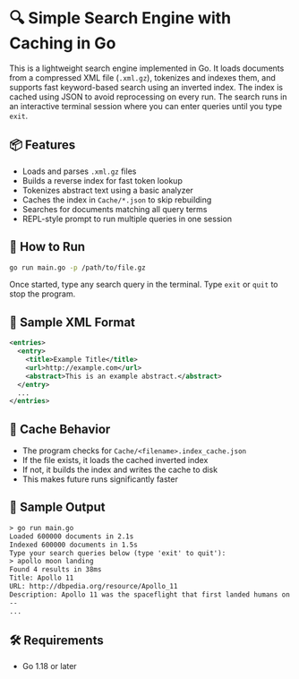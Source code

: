 # 🔍 Simple Search Engine with Caching in Go

This is a lightweight search engine implemented in Go. It loads documents from a compressed XML file (`.xml.gz`), tokenizes and indexes them, and supports fast keyword-based search using an inverted index. The index is cached using JSON to avoid reprocessing on every run. The search runs in an interactive terminal session where you can enter queries until you type `exit`.

## 📦 Features

- Loads and parses `.xml.gz` files
- Builds a reverse index for fast token lookup
- Tokenizes abstract text using a basic analyzer
- Caches the index in `Cache/*.json` to skip rebuilding
- Searches for documents matching all query terms
- REPL-style prompt to run multiple queries in one session

## 🚀 How to Run

```bash
go run main.go -p /path/to/file.gz
```

Once started, type any search query in the terminal. Type `exit` or `quit` to stop the program.

## 🧪 Sample XML Format

```xml
<entries>
  <entry>
    <title>Example Title</title>
    <url>http://example.com</url>
    <abstract>This is an example abstract.</abstract>
  </entry>
  ...
</entries>
```

## 📂 Cache Behavior

- The program checks for `Cache/<filename>.index_cache.json`
- If the file exists, it loads the cached inverted index
- If not, it builds the index and writes the cache to disk
- This makes future runs significantly faster

## 💬 Sample Output

```txt
> go run main.go
Loaded 600000 documents in 2.1s
Indexed 600000 documents in 1.5s
Type your search queries below (type 'exit' to quit'):
> apollo moon landing
Found 4 results in 38ms
Title: Apollo 11
URL: http://dbpedia.org/resource/Apollo_11
Description: Apollo 11 was the spaceflight that first landed humans on the Moon...
--
...
```

## 🛠 Requirements

- Go 1.18 or later
